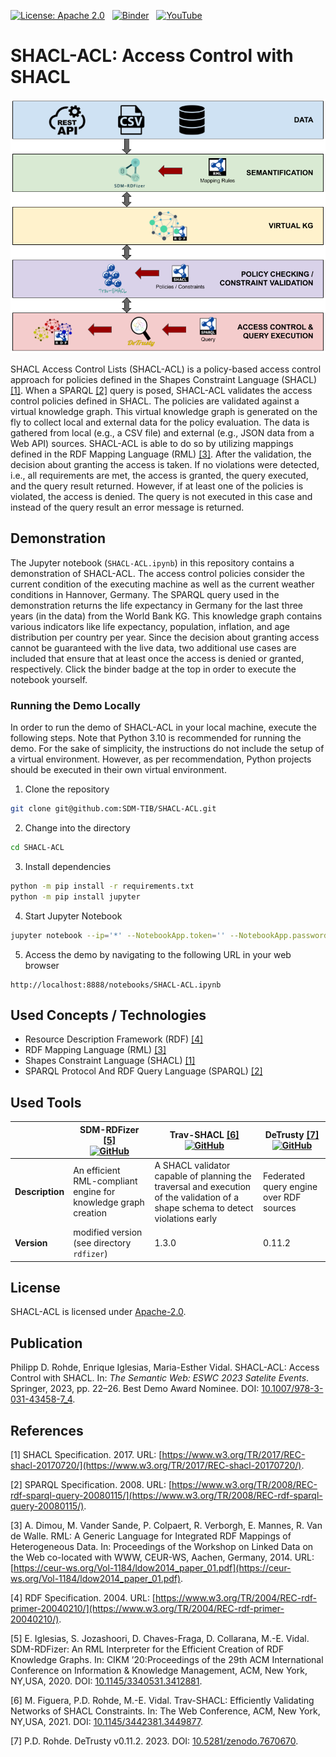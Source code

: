 [![License: Apache 2.0](https://img.shields.io/badge/License-Apache%202.0-green.svg)](LICENSE)&nbsp;&nbsp;
[![Binder](https://mybinder.org/badge_logo.svg)](https://mybinder.org/v2/gh/SDM-TIB/SHACL-ACL/HEAD?labpath=SHACL-ACL.ipynb)&nbsp;&nbsp;
[![YouTube](https://img.shields.io/badge/Minute%20Madness-ESWC%202023-blue?logo=YouTube&style=social)](https://youtu.be/LANi46Sl5nE)

# SHACL-ACL: Access Control with SHACL

![SHACL-ACL Architecture](images/architecture.png "SHACL-ACL Architecture")

SHACL Access Control Lists (SHACL-ACL) is a policy-based access control approach for policies defined in the Shapes Constraint Language (SHACL) [\[1\]](#1).
When a SPARQL [\[2\]](#2) query is posed, SHACL-ACL validates the access control policies defined in SHACL.
The policies are validated against a virtual knowledge graph.
This virtual knowledge graph is generated on the fly to collect local and external data for the policy evaluation.
The data is gathered from local (e.g., a CSV file) and external (e.g., JSON data from a Web API) sources.
SHACL-ACL is able to do so by utilizing mappings defined in the RDF Mapping Language (RML) [\[3\]](#3).
After the validation, the decision about granting the access is taken.
If no violations were detected, i.e., all requirements are met, the access is granted, the query executed, and the query result returned.
However, if at least one of the policies is violated, the access is denied.
The query is not executed in this case and instead of the query result an error message is returned.

## Demonstration

The Jupyter notebook (`SHACL-ACL.ipynb`) in this repository contains a demonstration of SHACL-ACL.
The access control policies consider the current condition of the executing machine as well as the current weather conditions in Hannover, Germany.
The SPARQL query used in the demonstration returns the life expectancy in Germany for the last three years (in the data) from the World Bank KG.
This knowledge graph contains various indicators like life expectancy, population, inflation, and age distribution per country per year.
Since the decision about granting access cannot be guaranteed with the live data, two additional use cases are included that ensure that at least once the access is denied or granted, respectively.
Click the binder badge at the top in order to execute the notebook yourself.

### Running the Demo Locally

In order to run the demo of SHACL-ACL in your local machine, execute the following steps.
Note that Python 3.10 is recommended for running the demo.
For the sake of simplicity, the instructions do not include the setup of a virtual environment.
However, as per recommendation, Python projects should be executed in their own virtual environment.

1. Clone the repository
```bash
git clone git@github.com:SDM-TIB/SHACL-ACL.git
```
2. Change into the directory
```bash
cd SHACL-ACL
```
3. Install dependencies
```bash
python -m pip install -r requirements.txt
python -m pip install jupyter
```
4. Start Jupyter Notebook
```bash
jupyter notebook --ip='*' --NotebookApp.token='' --NotebookApp.password=''
```
5. Access the demo by navigating to the following URL in your web browser
```
http://localhost:8888/notebooks/SHACL-ACL.ipynb
```

## Used Concepts / Technologies

- Resource Description Framework (RDF) [\[4\]](#4)
- RDF Mapping Language (RML) [\[3\]](#3)
- Shapes Constraint Language (SHACL) [\[1\]](#1)
- SPARQL Protocol And RDF Query Language (SPARQL) [\[2\]](#2)

## Used Tools

|                 | SDM-RDFizer [\[5\]](#5)<br>[![GitHub](https://img.shields.io/badge/GitHub-SDM--TIB%2FSDM--RDFizer-blue?logo=GitHub)](https://github.com/SDM-TIB/SDM-RDFizer) | Trav-SHACL [\[6\]](#6)<br>[![GitHub](https://img.shields.io/badge/GitHub-SDM--TIB%2FTrav--SHACL-blue?logo=GitHub)](https://github.com/SDM-TIB/Trav-SHACL) | DeTrusty [\[7\]](#7)<br>[![GitHub](https://img.shields.io/badge/GitHub-SDM--TIB%2FDeTrusty-blue?logo=GitHub)](https://github.com/SDM-TIB/DeTrusty) |
|-----------------|--------------------------------------------------------------------------------------------------------------------------------------------------------------|-----------------------------------------------------------------------------------------------------------------------------------------------------------|----------------------------------------------------------------------------------------------------------------------------------------------------|
| **Description** | An efficient RML-compliant engine for knowledge graph creation                                                                                               | A SHACL validator capable of planning the traversal and execution of the validation of a shape schema to detect violations early                          | Federated query engine over RDF sources                                                                                                            |
| **Version**     | modified version (see directory `rdfizer`)                                                                                                                   | 1.3.0                                                                                                                                                     | 0.11.2                                                                                                                                             |


## License
SHACL-ACL is licensed under [Apache-2.0](https://github.com/SDM-TIB/SHACL-ACL/blob/master/LICENSE).

## Publication

Philipp D. Rohde, Enrique Iglesias, Maria-Esther Vidal. SHACL-ACL: Access Control with SHACL. In: _The Semantic Web: ESWC 2023 Satelite Events_. Springer, 2023, pp. 22–26. Best Demo Award Nominee. DOI: [10.1007/978-3-031-43458-7_4](https://doi.org/10.1007/978-3-031-43458-7_4). 

## References
<a name="1">[1]</a> SHACL Specification. 2017. URL: [https://www.w3.org/TR/2017/REC-shacl-20170720/](https://www.w3.org/TR/2017/REC-shacl-20170720/).

<a name="2">[2]</a> SPARQL Specification. 2008. URL: [https://www.w3.org/TR/2008/REC-rdf-sparql-query-20080115/](https://www.w3.org/TR/2008/REC-rdf-sparql-query-20080115/).

<a name="3">[3]</a> A. Dimou, M. Vander Sande, P. Colpaert, R. Verborgh, E. Mannes, R. Van de Walle. RML: A Generic Language for Integrated RDF Mappings of Heterogeneous Data. In: Proceedings of the Workshop on Linked Data on the Web co-located with WWW, CEUR-WS, Aachen, Germany, 2014. URL: [https://ceur-ws.org/Vol-1184/ldow2014_paper_01.pdf](https://ceur-ws.org/Vol-1184/ldow2014_paper_01.pdf).

<a name="4">[4]</a> RDF Specification. 2004. URL: [https://www.w3.org/TR/2004/REC-rdf-primer-20040210/](https://www.w3.org/TR/2004/REC-rdf-primer-20040210/).

<a name="5">[5]</a> E. Iglesias, S. Jozashoori, D. Chaves-Fraga, D. Collarana, M.-E. Vidal. SDM-RDFizer: An RML Interpreter for the Efficient Creation of RDF Knowledge Graphs. In: CIKM ’20:Proceedings of the 29th ACM International Conference on Information & Knowledge Management, ACM, New York, NY,USA, 2020. DOI: [10.1145/3340531.3412881](https://doi.org/10.1145/3340531.3412881).

<a name="6">[6]</a> M. Figuera, P.D. Rohde, M.-E. Vidal. Trav-SHACL: Efficiently Validating Networks of SHACL Constraints. In: The Web Conference, ACM, New York, NY,USA, 2021. DOI: [10.1145/3442381.3449877](https://doi.org/10.1145/3442381.3449877).

<a name="7">[7]</a> P.D. Rohde. DeTrusty v0.11.2. 2023. DOI: [10.5281/zenodo.7670670](https://doi.org/10.5281/zenodo.7670670).
